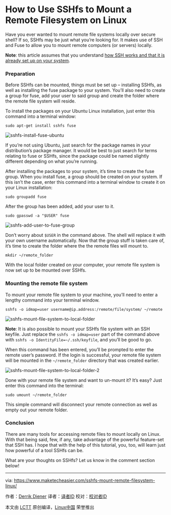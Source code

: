 How to Use SSHfs to Mount a Remote Filesystem on Linux
================================================================================
Have you ever wanted to mount remote file systems locally over secure shell? If so, SSHfs may be just what you’re looking for. It makes use of SSH and Fuse to allow you to mount remote computers (or servers) locally.

**Note**: this article assumes that you understand [how SSH works and that it is already set up on your system][1].

### Preparation ###

Before SSHfs can be mounted, things must be set up – installing SSHfs, as well as installing the fuse package to your system. You’ll also need to create a group for fuse, add your user to said group and create the folder where the remote file system will reside.

To install the packages on your Ubuntu Linux installation, just enter this command into a terminal window:

    sudo apt-get install sshfs fuse

![sshfs-install-fuse-ubuntu](https://www.maketecheasier.com/assets/uploads/2015/10/sshfs-install-fuse-ubuntu.jpg)

If you’re not using Ubuntu, just search for the package names in your distribution’s package manager. It would be best to just search for terms relating to fuse or SSHfs, since the package could be named slightly different depending on what you’re running.

After installing the packages to your system, it’s time to create the fuse group. When you install fuse, a group should be created on your system. If this isn’t the case, enter this command into a terminal window to create it on your Linux installation:

    sudo groupadd fuse

After the group has been added, add your user to it.

    sudo gpasswd -a "$USER" fuse

![sshfs-add-user-to-fuse-group](https://www.maketecheasier.com/assets/uploads/2015/10/sshfs-add-user-to-fuse-group.png)

Don’t worry about `$USER` in the command above. The shell will replace it with your own username automatically. Now that the group stuff is taken care of, it’s time to create the folder where the the remote files will mount to.

    mkdir ~/remote_folder

With the local folder created on your computer, your remote file system is now set up to be mounted over SSHfs.

### Mounting the remote file system ###

To mount your remote file system to your machine, you’ll need to enter a lengthy command into your terminal window.

    sshfs -o idmap=user username@ip.address:/remote/file/system/ ~/remote

![sshfs-mount-file-system-to-local-folder](https://www.maketecheasier.com/assets/uploads/2015/10/sshfs-mount-file-system-to-local-folder.png)

**Note**: It is also possible to mount your SSHfs file system with an SSH keyfile. Just replace the `sshfs -o idmap=user` part of the command above with `sshfs -o IdentityFile=~/.ssh/keyfile`, and you’ll be good to go.

When this command has been entered, you’ll be prompted to enter the remote user’s password. If the login is successful, your remote file system will be mounted in the `~/remote_folder` directory that was created earlier.

![sshfs-mount-file-system-to-local-folder-2](https://www.maketecheasier.com/assets/uploads/2015/10/sshfs-mount-file-system-to-local-folder-2.jpg)

Done with your remote file system and want to un-mount it? It’s easy? Just enter this command into the terminal:

    sudo umount ~/remote_folder

This simple command will disconnect your remote connection as well as empty out your remote folder.

### Conclusion ###

There are many tools for accessing remote files to mount locally on Linux. With that being said, few, if any, take advantage of the powerful feature-set that SSH has. I hope that with the help of this tutorial, you, too, will learn just how powerful of a tool SSHfs can be.

What are your thoughts on SSHfs? Let us know in the comment section below!

--------------------------------------------------------------------------------

via: https://www.maketecheasier.com/sshfs-mount-remote-filesystem-linux/

作者：[Derrik Diener][a]
译者：[译者ID](https://github.com/译者ID)
校对：[校对者ID](https://github.com/校对者ID)

本文由 [LCTT](https://github.com/LCTT/TranslateProject) 原创编译，[Linux中国](https://linux.cn/) 荣誉推出

[a]:https://www.maketecheasier.com/author/derrikdiener/
[1]:https://www.maketecheasier.com/setup-ssh-ubuntu/